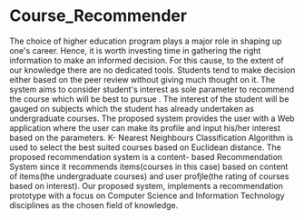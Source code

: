 # Course_Recommender
The choice of higher education program plays a major role in shaping up one's career. Hence, it is worth investing time in gathering the right information to make an informed decision. For this cause, to the extent of our knowledge there are no dedicated tools. Students tend to make decision either based on the peer review without giving much thought on it. The system aims to consider student's interest as sole parameter to recommend the course which will be best to pursue . The interest of the student will be gauged on subjects which the student has already undertaken as undergraduate courses. The proposed system provides the user with a Web application where the user can make its profile and input his/her interest based on the parameters. K- Nearest Neighbours Classification Algorithm is used to select the best suited courses based on Euclidean distance. The proposed recommendation system is a content- based Recommendation System since it recommends items(courses in this case) based on content of items(the undergraduate courses) and user profjle(the rating of courses based on interest). Our proposed system, implements a recommendation prototype with a focus on Computer Science and Information Technology disciplines as the chosen field of knowledge.
